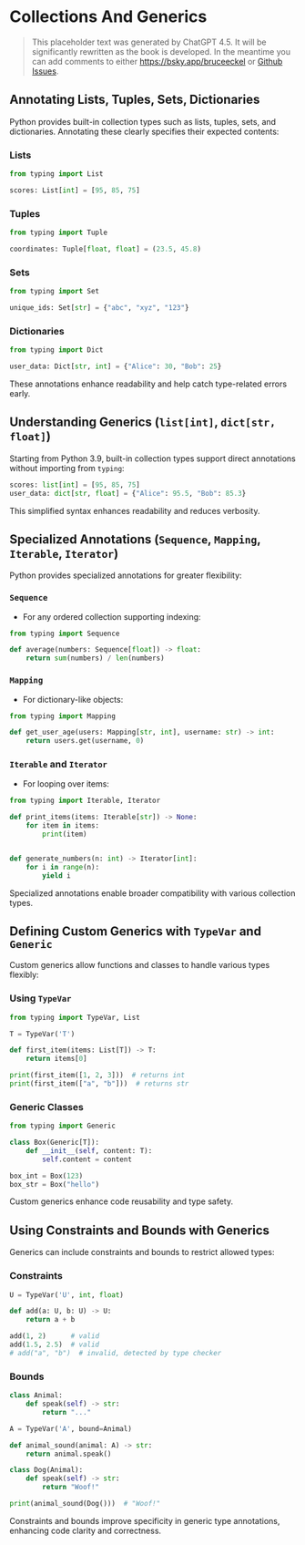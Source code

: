 # Collections And Generics

> This placeholder text was generated by ChatGPT 4.5.
> It will be significantly rewritten as the book is developed.
> In the meantime you can add comments to either <https://bsky.app/bruceeckel> or [Github Issues](https://github.com/Thinking-In-Types/ThinkingInTypes_Book/issues).

## Annotating Lists, Tuples, Sets, Dictionaries

Python provides built-in collection types such as lists, tuples, sets, and dictionaries. Annotating these clearly specifies their expected contents:

### Lists

```python
from typing import List

scores: List[int] = [95, 85, 75]
```

### Tuples

```python
from typing import Tuple

coordinates: Tuple[float, float] = (23.5, 45.8)
```

### Sets

```python
from typing import Set

unique_ids: Set[str] = {"abc", "xyz", "123"}
```

### Dictionaries

```python
from typing import Dict

user_data: Dict[str, int] = {"Alice": 30, "Bob": 25}
```

These annotations enhance readability and help catch type-related errors early.

## Understanding Generics (`list[int]`, `dict[str, float]`)

Starting from Python 3.9, built-in collection types support direct annotations without importing from `typing`:

```python
scores: list[int] = [95, 85, 75]
user_data: dict[str, float] = {"Alice": 95.5, "Bob": 85.3}
```

This simplified syntax enhances readability and reduces verbosity.

## Specialized Annotations (`Sequence`, `Mapping`, `Iterable`, `Iterator`)

Python provides specialized annotations for greater flexibility:

### `Sequence`

- For any ordered collection supporting indexing:

```python
from typing import Sequence

def average(numbers: Sequence[float]) -> float:
    return sum(numbers) / len(numbers)
```

### `Mapping`

- For dictionary-like objects:

```python
from typing import Mapping

def get_user_age(users: Mapping[str, int], username: str) -> int:
    return users.get(username, 0)
```

### `Iterable` and `Iterator`

- For looping over items:

```python
from typing import Iterable, Iterator

def print_items(items: Iterable[str]) -> None:
    for item in items:
        print(item)


def generate_numbers(n: int) -> Iterator[int]:
    for i in range(n):
        yield i
```

Specialized annotations enable broader compatibility with various collection types.

## Defining Custom Generics with `TypeVar` and `Generic`

Custom generics allow functions and classes to handle various types flexibly:

### Using `TypeVar`

```python
from typing import TypeVar, List

T = TypeVar('T')

def first_item(items: List[T]) -> T:
    return items[0]

print(first_item([1, 2, 3]))  # returns int
print(first_item(["a", "b"]))  # returns str
```

### Generic Classes

```python
from typing import Generic

class Box(Generic[T]):
    def __init__(self, content: T):
        self.content = content

box_int = Box(123)
box_str = Box("hello")
```

Custom generics enhance code reusability and type safety.

## Using Constraints and Bounds with Generics

Generics can include constraints and bounds to restrict allowed types:

### Constraints

```python
U = TypeVar('U', int, float)

def add(a: U, b: U) -> U:
    return a + b

add(1, 2)      # valid
add(1.5, 2.5)  # valid
# add("a", "b")  # invalid, detected by type checker
```

### Bounds

```python
class Animal:
    def speak(self) -> str:
        return "..."

A = TypeVar('A', bound=Animal)

def animal_sound(animal: A) -> str:
    return animal.speak()

class Dog(Animal):
    def speak(self) -> str:
        return "Woof!"

print(animal_sound(Dog()))  # "Woof!"
```

Constraints and bounds improve specificity in generic type annotations, enhancing code clarity and correctness.
